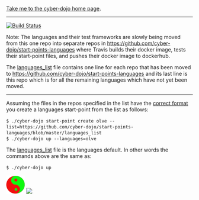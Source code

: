 
[Take me to the cyber-dojo home page](https://github.com/cyber-dojo/cyber-dojo).

- - - -

[![Build Status](https://travis-ci.org/cyber-dojo/start-points-languages.svg?branch=master)](https://travis-ci.org/cyber-dojo/start-points-languages)

Note: The languages and their test frameworks are slowly
being moved from this one repo into separate repos in
https://github.com/cyber-dojo/start-points-languages
where Travis builds their docker image, tests their
start-point files, and pushes their docker image to
dockerhub.

The [languages_list](https://github.com/cyber-dojo/start-points-languages/blob/master/languages_list)
file contains one line for each repo that has been moved to https://github.com/cyber-dojo/start-points-languages
and its last line is this repo which is for all the remaining languages which have not
yet been moved.

- - - -

Assuming the files in the repos specified in the list have the
[correct format](http://blog.cyber-dojo.org/2016/08/creating-your-own-start-points.html)
you create a languages start-point from the list as follows:

```
$ ./cyber-dojo start-point create olve --list=https://github.com/cyber-dojo/start-points-languages/blob/master/languages_list
$ ./cyber-dojo up --languages=olve
```

The [languages_list](https://github.com/cyber-dojo/start-points-languages/blob/master/languages_list)
file is the languages default. In other words the commands above are the same as:

```
$ ./cyber-dojo up
```

<img src="https://raw.githubusercontent.com/cyber-dojo/nginx/master/images/home_page_logo.png" alt="cyber-dojo yin/yang logo" width="50px" height="50px"/>

<img src="https://github.com/cyber-dojo/start-points-languages/blob/master/setup_default_start_point_languages.png" width="700px"/>
